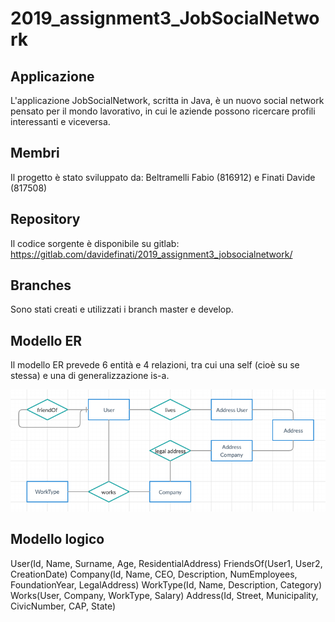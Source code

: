 # 2019_assignment3_JobSocialNetwork

## Applicazione  

L'applicazione JobSocialNetwork, scritta in Java, è un nuovo social network 
pensato per il mondo lavorativo, in cui le aziende possono ricercare profili 
interessanti e viceversa.

## Membri  

Il progetto è stato sviluppato da: Beltramelli Fabio (816912) e Finati Davide (817508)

## Repository  

Il codice sorgente è disponibile su gitlab: https://gitlab.com/davidefinati/2019_assignment3_jobsocialnetwork/

## Branches

Sono stati creati e utilizzati i branch master e develop.

## Modello ER
Il modello ER prevede 6 entità e 4 relazioni, tra cui una self (cioè su se stessa) e una
di generalizzazione is-a.

![ER MODEL](Modello_ER.png)

## Modello logico

User(Id, Name, Surname, Age, ResidentialAddress)
FriendsOf(User1, User2, CreationDate)
Company(Id, Name, CEO, Description, NumEmployees, FoundationYear, LegalAddress)
WorkType(Id, Name, Description, Category)
Works(User, Company, WorkType, Salary)
Address(Id, Street, Municipality, CivicNumber, CAP, State)
